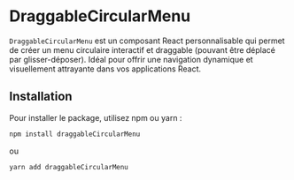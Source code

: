 # DraggableCircularMenu

`DraggableCircularMenu` est un composant React personnalisable qui permet de créer un menu circulaire interactif et draggable (pouvant être déplacé par glisser-déposer). Idéal pour offrir une navigation dynamique et visuellement attrayante dans vos applications React.

## Installation

Pour installer le package, utilisez npm ou yarn :

```bash
npm install draggableCircularMenu
```
ou
```terminal
yarn add draggableCircularMenu
```

